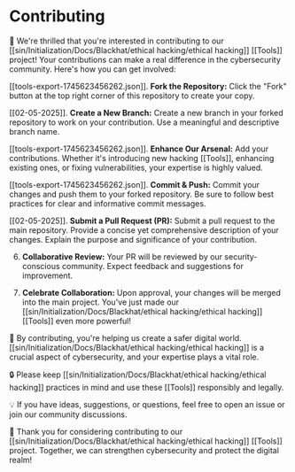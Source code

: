 # Contributing

👏 We're thrilled that you're interested in contributing to our [[sin/Initialization/Docs/Blackhat/ethical hacking/ethical hacking]] [[Tools]] project! Your contributions can make a real difference in the cybersecurity community. Here's how you can get involved:

[[tools-export-1745623456262.json]]. **Fork the Repository:** Click the "Fork" button at the top right corner of this repository to create your copy.

[[02-05-2025]]. **Create a New Branch:** Create a new branch in your forked repository to work on your contribution. Use a meaningful and descriptive branch name.

[[tools-export-1745623456262.json]]. **Enhance Our Arsenal:** Add your contributions. Whether it's introducing new hacking [[Tools]], enhancing existing ones, or fixing vulnerabilities, your expertise is highly valued.

[[tools-export-1745623456262.json]]. **Commit & Push:** Commit your changes and push them to your forked repository. Be sure to follow best practices for clear and informative commit messages.

[[02-05-2025]]. **Submit a Pull Request (PR):** Submit a pull request to the main repository. Provide a concise yet comprehensive description of your changes. Explain the purpose and significance of your contribution.

6. **Collaborative Review:** Your PR will be reviewed by our security-conscious community. Expect feedback and suggestions for improvement.

7. **Celebrate Collaboration:** Upon approval, your changes will be merged into the main project. You've just made our [[sin/Initialization/Docs/Blackhat/ethical hacking/ethical hacking]] [[Tools]] even more powerful!

🚀 By contributing, you're helping us create a safer digital world. [[sin/Initialization/Docs/Blackhat/ethical hacking/ethical hacking]] is a crucial aspect of cybersecurity, and your expertise plays a vital role.

🔒 Please keep [[sin/Initialization/Docs/Blackhat/ethical hacking/ethical hacking]] practices in mind and use these [[Tools]] responsibly and legally.

💡 If you have ideas, suggestions, or questions, feel free to open an issue or join our community discussions.

🙌 Thank you for considering contributing to our [[sin/Initialization/Docs/Blackhat/ethical hacking/ethical hacking]] [[Tools]] project. Together, we can strengthen cybersecurity and protect the digital realm!
